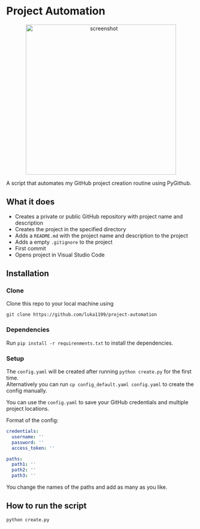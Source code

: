 # Project Automation

<p align="center"><img src="https://user-images.githubusercontent.com/45404400/64042975-706e7a00-cb63-11e9-83ff-51b3560cba5a.png" alt="screenshot" width="400"></p>
A script that automates my GitHub project creation routine using PyGithub.

## What it does
- Creates a private or public GitHub repository with project name and description
- Creates the project in the specified directory
- Adds a ```README.md``` with the project name and description to the project
- Adds a empty ```.gitignore``` to the project
- First commit
- Opens project in Visual Studio Code

## Installation

### Clone 
Clone this repo to your local machine using 
```
git clone https://github.com/luka1199/project-automation
```

### Dependencies
Run ```pip install -r requirenments.txt``` to install the dependencies. 

### Setup
The ```config.yaml``` will be created after running ```python create.py``` for the first time.  
Alternatively you can run ```cp config_default.yaml config.yaml``` to create the config manually.

You can use the ```config.yaml``` to save your GitHub credentials and multiple project locations.

Format of the config:
```yaml
credentials:
  username: ''
  password: ''
  access_token: ''

paths:
  path1: ''
  path2: ''
  path3: ''
```
You change the names of the paths and add as many as you like.

## How to run the script

```
python create.py
```


